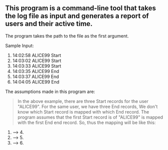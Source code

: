 ## This program is a command-line tool that takes the log file as input and generates a report of users and their active time.

The program takes the path to the file as the first argument.

Sample Input:

1. 14:02:58 ALICE99 Start
2. 14:03:02 ALICE99 Start
3. 14:03:33 ALICE99 Start
4. 14:03:35 ALICE99 End
5. 14:03:37 ALICE99 End
6. 14:04:05 ALICE99 End

The assumptions made in this program are:

> In the above example, there are three Start records for the user "ALICE99".
> For the same user, we have three End records, We don't know which Start record is mapped with which End record.
> The program assumes that the first Start record is of "ALICE99" is mapped with the first End end record. So, thus the mapping will be like this:

1. --> 4.
2. --> 5.
3. --> 6.
